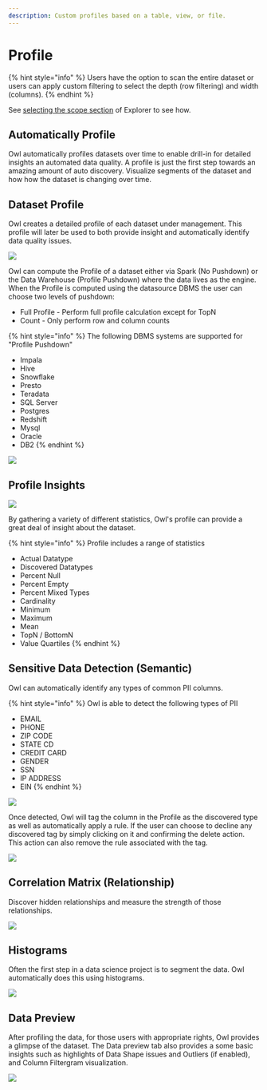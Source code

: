 ```yaml
---
description: Custom profiles based on a table, view, or file.
---
```


# Profile

{% hint style="info" %}
Users have the option to scan the entire dataset or users can apply custom filtering to select the depth (row filtering) and width (columns). 
{% endhint %}

See [selecting the scope section](https://dq-docs.collibra.com/dq-visuals/explorer-2#select-the-scope-and-define-a-query) of Explorer to see how.

## Automatically Profile

Owl automatically profiles datasets over time to enable drill-in for detailed insights an automated data quality. A profile is just the first step towards an amazing amount of auto discovery. Visualize segments of the dataset and how how the dataset is changing over time.

## Dataset Profile

Owl creates a detailed profile of each dataset under management. This profile will later be used to both provide insight and automatically identify data quality issues.

![](../../.gitbook/assets/screen-shot-2020-07-08-at-12.45.19-am.png)

Owl can compute the Profile of a dataset either via Spark (No Pushdown) or the Data Warehouse (Profile Pushdown) where the data lives as the engine. When the Profile is computed using the datasource DBMS the user can choose two levels of pushdown: 

* Full Profile - Perform full profile calculation except for TopN 
* Count - Only perform row and column counts

{% hint style="info" %}
The following DBMS systems are supported for "Profile Pushdown"

* Impala 
* Hive 
* Snowflake 
* Presto 
* Teradata 
* SQL Server 
* Postgres 
* Redshift 
* Mysql 
* Oracle 
* DB2 
{% endhint %}

![](../../.gitbook/assets/screen-shot-2020-05-07-at-7.28.25-pm.png)

## Profile Insights

![](../../.gitbook/assets/screen-shot-2020-05-07-at-7.33.16-pm.png)

By gathering a variety of different statistics, Owl's profile can provide a great deal of insight about the dataset.  

{% hint style="info" %}
Profile includes a range of statistics

* Actual Datatype
* Discovered Datatypes
* Percent Null
* Percent Empty
* Percent Mixed Types
* Cardinality
* Minimum
* Maximum
* Mean
* TopN / BottomN
* Value Quartiles
{% endhint %}

## Sensitive Data Detection (Semantic)

Owl can automatically identify any types of common PII columns. 

{% hint style="info" %}
Owl is able to detect the following types of PII

* EMAIL
* PHONE
* ZIP CODE
* STATE CD
* CREDIT CARD
* GENDER
* SSN
* IP ADDRESS
* EIN
{% endhint %}

![](../../.gitbook/assets/screen-shot-2020-07-08-at-12.37.10-am.png)

Once detected, Owl will tag the column in the Profile as the discovered type as well as automatically apply a rule. If the user can choose to decline any discovered tag by simply clicking on it and confirming the delete action. This action can also remove the rule associated with the tag.

![](../../.gitbook/assets/screen-shot-2020-07-08-at-12.39.13-am.png)

## Correlation Matrix (Relationship)

Discover hidden relationships and measure the strength of those relationships.

![](../../.gitbook/assets/owl-relationships.png)

## Histograms

Often the first step in a data science project is to segment the data. Owl automatically does this using histograms.

![](../../.gitbook/assets/owl-histogram.png)

## Data Preview

After profiling the data, for those users with appropriate rights, Owl provides a glimpse of the dataset. The Data preview tab also provides a some basic insights such as highlights of Data Shape issues and Outliers (if enabled), and Column Filtergram visualization.

![](../../.gitbook/assets/screen-shot-2020-05-07-at-7.57.29-pm.png)

